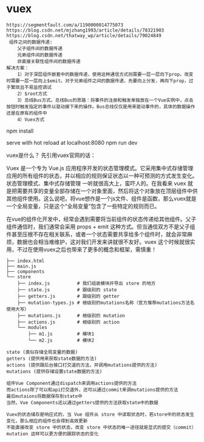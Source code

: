 # vuex
```
https://segmentfault.com/a/1190000014775073
https://blog.csdn.net/mjzhang1993/article/details/78321903
https://blog.csdn.net/thatway_wp/article/details/79024849
 组件之间的数据传递:
    父子组件间的数据传递
    兄弟组件间的数据传递
    非直接关联性组件间的数据传递
解决方案：
    1）对于深层组件嵌套中的数据传递，使用这种通信方式则需要一层一层向下prop，改变时需要一层一层向上$emit。对于兄弟组件之间的数据传递，先要向上分发，再向下prop，过于繁琐且不易监控调试
    2）$root方式
    3）总线Bus方式。总线Bus的思路：将事件的注册和触发单独放在一个Vue实例中，点击按钮时触发指定的事件以驱动接下来的操作。Bus总线仅仅是用来驱动事件的，具体的数据操作还是在原有的组件中
    4）Vuex方式
 ```
npm install

serve with hot reload at localhost:8080
npm run dev

vuex是什么？
先引用vuex官网的话：

Vuex 是一个专为 Vue.js 应用程序开发的状态管理模式。它采用集中式存储管理应用的所有组件的状态，并以相应的规则保证状态以一种可预测的方式发生变化。
状态管理模式、集中式存储管理 一听就很高大上，蛮吓人的。在我看来 vuex 就是把需要共享的变量全部存储在一个对象里面，然后将这个对象放在顶层组件中供其他组件使用。这么说吧，将vue想作是一个js文件、组件是函数，那么vuex就是一个全局变量，只是这个“全局变量”包含了一些特定的规则而已。

在vue的组件化开发中，经常会遇到需要将当前组件的状态传递给其他组件。父子组件通信时，我们通常会采用 props + emit 这种方式。但当通信双方不是父子组件甚至压根不存在相关联系，或者一个状态需要共享给多个组件时，就会非常麻烦，数据也会相当难维护，这对我们开发来讲就很不友好。vuex 这个时候就很实用，不过在使用vuex之后也带来了更多的概念和框架，需慎重！
```
├── index.html
├── main.js
├── components
└── store
    ├── index.js          # 我们组装模块并导出 store 的地方
    ├── state.js          # 跟级别的 state
    ├── getters.js        # 跟级别的 getter
    ├── mutation-types.js # 根级别的mutations名称（官方推荐mutations方法名使用大写）
    ├── mutations.js      # 根级别的 mutation
    ├── actions.js        # 根级别的 action
    └── modules
        ├── m1.js         # 模块1
        └── m2.js         # 模块2
```
```
state (类似存储全局变量的数据)
getters (提供用来获取state数据的方法)
actions (提供跟后台接口打交道的方法，并调用mutations提供的方法)
mutations (提供存储设置state数据的方法)

组件Vue Component通过dispatch来调用actions提供的方法
而actions除了可以和api打交道外，还可以通过commit来调mutations提供的方法
最后mutaions将数据保存到state中
当然，Vue Components还以通过getters提供的方法获取state中的数据

Vuex的状态储存是响应式的，当 Vue 组件从 store 中读取状态时，若store中的状态发生变化，那么相应的组件也会得到高效更新
不能直接改变 store 中的状态，改变 store 中状态的唯一途径就是显式的提交（commit）mutation 这样可以更方便的跟踪状态的变化


